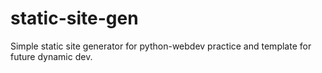 # static-site-gen
Simple static site generator for python-webdev practice and template for future dynamic dev.
